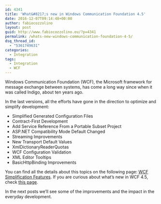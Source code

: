 ```yaml
---
id: 4341
title: 'What&#8217;s new in Windows Communication Foundation 4.5'
date: 2016-12-07T09:14:48+00:00
author: fabiocozzolino
layout: post
guid: http://www.fabiocozzolino.eu/?p=4341
permalink: /whats-new-windows-communication-foundation-4-5/
dsq_thread_id:
  - "5361749631"
categories:
  - Integration
tags:
  - Integration
  - WCF
---
```

Windows Communication Foundation (WCF), the Microsoft framework for message exchange between systems, has come a long way since when it was called Indigo, about ten years ago.

In the last versions, all the efforts have gone in the direction to optimize and simplify development:

<div>
  <ul>
    <li>
      Simplified Generated Configuration Files
    </li>
    <li>
      Contract-First Development
    </li>
    <li>
      Add Service Reference From a Portable Subset Project
    </li>
    <li>
      ASP.NET Compatibility Mode Default Changed
    </li>
    <li>
      Streaming Improvements
    </li>
    <li>
      New Transport Default Values
    </li>
    <li>
      XmlDictionaryReaderQuotas
    </li>
    <li>
      WCF Configuration Validation
    </li>
    <li>
      XML Editor Tooltips
    </li>
    <li>
      BasicHttpBinding Improvements
    </li>
  </ul>
  
  <p>
    You can find all the details about this topics on the following page: <a href="https://msdn.microsoft.com/en-us/library/hh309266(v=vs.110).aspx">WCF Simplification Features</a>. If you are curious about what&#8217;s new in WCF 4.5, check <a href="https://msdn.microsoft.com/en-us/library/dd456789(v=vs.110).aspx">this page</a>.
  </p>
  
  <p>
    In the next posts we&#8217;ll see some of the improvements and the impact in the everyday development.
  </p>
</div>